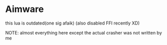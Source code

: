 # Aimware

this lua is outdated(one sig afaik) (also disabled FFI recently XD)

NOTE: almost everything here except the actual crasher was not written by me